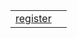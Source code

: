 |                                                           |     |
| --------------------------------------------------------- | --- |
| [register](/plugin-svg/function/svg-analyzer/register.md) |     |